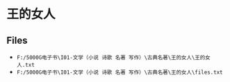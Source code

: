 # 王的女人

## Files

- `F:/5000G电子书\I01-文学（小说 诗歌 名著 写作）\古典名著\王的女人\王的女人.txt`
- `F:/5000G电子书\I01-文学（小说 诗歌 名著 写作）\古典名著\王的女人\files.txt`

